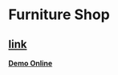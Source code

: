 # Furniture Shop

[link]( https://parisamohebweb.github.io/Furniture-Shop/)
--
<a href=" https://parisamohebweb.github.io/Furniture-Shop">**Demo Online**</a>
